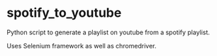 # spotify_to_youtube
Python script to generate a playlist on youtube from a spotify playlist.

Uses Selenium framework as well as chromedriver.
